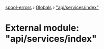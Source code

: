 [spool-errors](../README.md) › [Globals](../globals.md) › ["api/services/index"](_api_services_index_.md)

# External module: "api/services/index"


